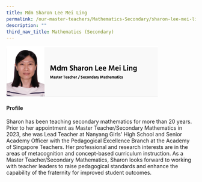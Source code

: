 ```yaml
---
title: Mdm Sharon Lee Mei Ling
permalink: /our-master-teachers/Mathematics-Secondary/sharon-lee-mei-ling/
description: ""
third_nav_title: Mathematics (Secondary)
---
```

<img src="/images/Mdm%20Sharon%20Lee.png" style="width:80%">

#### Profile

Sharon has been teaching secondary mathematics for more than 20 years. Prior to her appointment as Master Teacher/Secondary Mathematics in 2023, she was Lead Teacher at Nanyang Girls' High School and Senior Academy Officer with the Pedagogical Excellence Branch at the Academy of Singapore Teachers. Her professional and research interests are in the areas of metacognition and concept-based curriculum instruction. As a Master Teacher/Secondary Mathematics, Sharon looks forward to working with teacher leaders to raise pedagogical standards and enhance the capability of the fraternity for improved student outcomes.